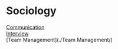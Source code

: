 # Sociology

[Communication](./Communication/)  
[Interview](./Interview/)  
[Team Management](./Team Management/)  